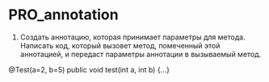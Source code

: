 # PRO_annotation

1. Создать аннотацию, которая принимает параметры для метода. Написать код, который вызовет метод,
помеченный этой аннотацией, и передаст параметры аннотации в вызываемый метод.

@Test(a=2, b=5)
public void test(int a, int b) {…}

